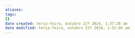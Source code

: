 ```yaml
---
aliases: 
tags: 
{}
date created: terça-feira, outubro 22º 2024, 1:37:28 am
date modified: terça-feira, outubro 22º 2024, 1:52:05 am
---
```

